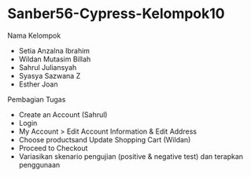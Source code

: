# Sanber56-Cypress-Kelompok10

Nama Kelompok
- Setia Anzalna Ibrahim
- Wildan Mutasim Billah
- Sahrul Juliansyah
- Syasya Sazwana Z
- Esther Joan

Pembagian Tugas

- Create an Account (Sahrul)
- Login
- My Account > Edit Account Information & Edit Address
- Choose productsand Update Shopping Cart (Wildan)
- Proceed to Checkout
- Variasikan skenario pengujian (positive & negative test) dan terapkan penggunaan
